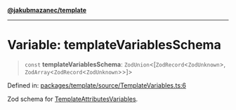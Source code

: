 [**@jakubmazanec/template**](../README.md)

---

# Variable: templateVariablesSchema

> `const` **templateVariablesSchema**: `ZodUnion`\<\[`ZodRecord`\<`ZodUnknown`\>,
> `ZodArray`\<`ZodRecord`\<`ZodUnknown`\>\>\]\>

Defined in:
[packages/template/source/TemplateVariables.ts:6](https://github.com/jakubmazanec/tools/blob/40ba1fb8bbde716fbe797d7886fffe14521e098a/packages/template/source/TemplateVariables.ts#L6)

Zod schema for [TemplateAttributesVariables](../type-aliases/TemplateAttributesVariables.md).
